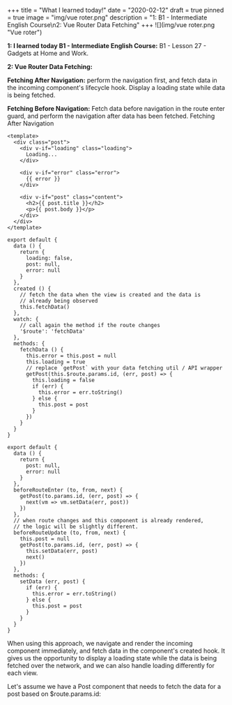 +++
title = "What I learned today!"
date = "2020-02-12"
draft = true
pinned = true
image = "img/vue roter.png"
description = "1: B1 - Intermediate English Course\n2: Vue Router Data Fetching"
+++
![](img/vue roter.png "Vue roter")

**1: I learned today  B1 - Intermediate English Course:** B1 - Lesson 27 - Gadgets at Home and Work.

**2: Vue Router Data Fetching:**

**Fetching After Navigation:** perform the navigation first, and fetch data in the incoming component's lifecycle hook. Display a loading state while data is being fetched.

**Fetching Before Navigation:** Fetch data before navigation in the route enter guard, and perform the navigation after data has been fetched. Fetching After Navigation

```
<template>
  <div class="post">
    <div v-if="loading" class="loading">
      Loading...
    </div>

    <div v-if="error" class="error">
      {{ error }}
    </div>

    <div v-if="post" class="content">
      <h2>{{ post.title }}</h2>
      <p>{{ post.body }}</p>
    </div>
  </div>
</template>
```

```
export default {
  data () {
    return {
      loading: false,
      post: null,
      error: null
    }
  },
  created () {
    // fetch the data when the view is created and the data is
    // already being observed
    this.fetchData()
  },
  watch: {
    // call again the method if the route changes
    '$route': 'fetchData'
  },
  methods: {
    fetchData () {
      this.error = this.post = null
      this.loading = true
      // replace `getPost` with your data fetching util / API wrapper
      getPost(this.$route.params.id, (err, post) => {
        this.loading = false
        if (err) {
          this.error = err.toString()
        } else {
          this.post = post
        }
      })
    }
  }
}
```

```
export default {
  data () {
    return {
      post: null,
      error: null
    }
  },
  beforeRouteEnter (to, from, next) {
    getPost(to.params.id, (err, post) => {
      next(vm => vm.setData(err, post))
    })
  },
  // when route changes and this component is already rendered,
  // the logic will be slightly different.
  beforeRouteUpdate (to, from, next) {
    this.post = null
    getPost(to.params.id, (err, post) => {
      this.setData(err, post)
      next()
    })
  },
  methods: {
    setData (err, post) {
      if (err) {
        this.error = err.toString()
      } else {
        this.post = post
      }
    }
  }
}
```

When using this approach, we navigate and render the incoming component immediately, and fetch data in the component's created hook. It gives us the opportunity to display a loading state while the data is being fetched over the network, and we can also handle loading differently for each view.

Let's assume we have a Post component that needs to fetch the data for a post based on $route.params.id:
